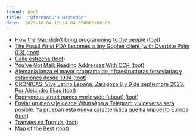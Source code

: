 ```yaml
---
layout: post
title:  "@fernand0's Mastodon"
date:  2023-10-04 12:24:04.350000+00:00
---
```

*  [How the Mac didn’t bring programming to the people ](https://eclecticlight.co/2023/09/16/how-the-mac-didnt-bring-programming-to-the-people) ([toot](https://mastodon.social/@fernand0/111176728205576296))
*  [The Fossil Wrist PDA becomes a tiny Gopher client (with Overbite Palm 0.3) ](http://oldvcr.blogspot.com/2023/09/the-fossil-wrist-pda-becomes-tiny.htm) ([toot](https://mastodon.social/@fernand0/111176466853009667))
*  [Calle estrecha ](https://www.flickr.com/photos/fernand0/53207577909) ([toot](https://mastodon.social/@fernand0/111176291086422202))
*  [You’ve Got Mail: Reading Addresses With OCR ](https://hackaday.com/2023/09/20/youve-got-mail-reading-addresses-with-ocr) ([toot](https://mastodon.social/@fernand0/111176206679306473))
*  [Alemania lanza el mayor programa de infraestructuras ferroviarias y estaciones desde 1994 ](https://www.vialibre-ffe.com/noticias.asp?not=4066) ([toot](https://mastodon.social/@fernand0/111176026796526800))
*  [CRÓNICAS: Vive Latino España, Zaragoza 8 y 9 de septiembre 2023. Por Alejandro Elías ](https://www.aragonmusical.com/2023/09/cronicas-vive-latino-espana-zaragoza-8-y-9-de-septiembre-2023-por-alejandro-elias) ([toot](https://mastodon.social/@fernand0/111175708536766297))
*  [
            Eponymous street names worldwide (about)
         ](https://ulitza.net/abou) ([toot](https://mastodon.social/@fernand0/111175486379186451))
*  [Enviar un mensaje desde WhatsApp a Telegram y viceversa será posible. Ya prueban esta nueva característica que ha impuesto Europa ](https://www.genbeta.com/actualidad/enviar-mensaje-whatsapp-a-telegram-viceversa-sera-posible-prueban-esta-nueva-caracteristica-que-ha-impuesto-europ) ([toot](https://mastodon.social/@fernand0/111172340535967410))
*  [Tranvías en Turquía ](https://avecesunafoto.wordpress.com/2023/10/03/tranvias-en-turquia) ([toot](https://mastodon.social/@fernand0/111172313672168007))
*  [Map of the Best ](https://mapofthebest.com) ([toot](https://mastodon.social/@fernand0/111172090619022416))
